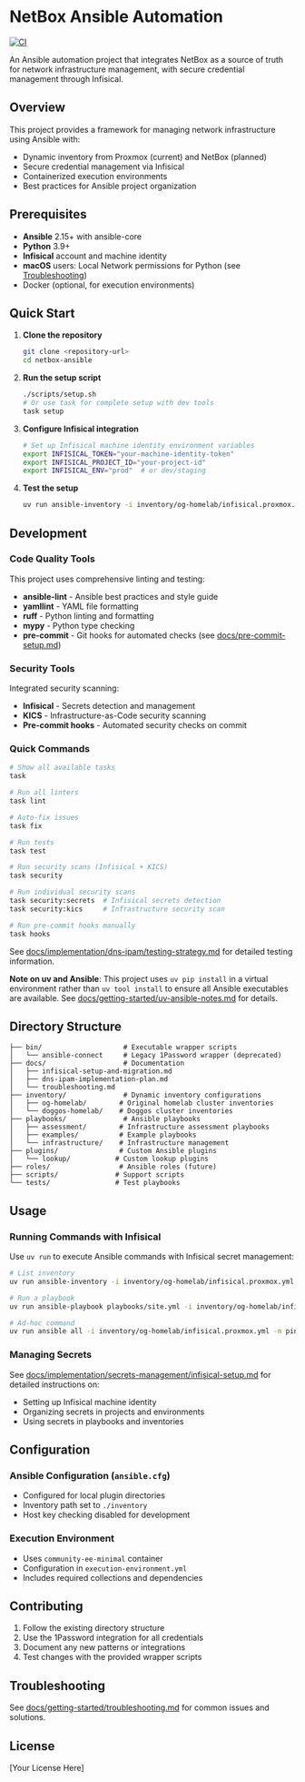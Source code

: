 # NetBox Ansible Automation

[![CI](https://github.com/YOUR_USERNAME/netbox-ansible/actions/workflows/ci.yml/badge.svg)](https://github.com/YOUR_USERNAME/netbox-ansible/actions/workflows/ci.yml)

An Ansible automation project that integrates NetBox as a source of truth for network infrastructure management, with
secure credential management through Infisical.

## Overview

This project provides a framework for managing network infrastructure using Ansible with:

- Dynamic inventory from Proxmox (current) and NetBox (planned)
- Secure credential management via Infisical
- Containerized execution environments
- Best practices for Ansible project organization

## Prerequisites

- **Ansible** 2.15+ with ansible-core
- **Python** 3.9+
- **Infisical** account and machine identity
- **macOS** users: Local Network permissions for Python (see [Troubleshooting](docs/getting-started/troubleshooting.md))
- Docker (optional, for execution environments)

## Quick Start

1. **Clone the repository**

   ```bash
   git clone <repository-url>
   cd netbox-ansible
   ```

2. **Run the setup script**

   ```bash
   ./scripts/setup.sh
   # Or use task for complete setup with dev tools
   task setup
   ```

3. **Configure Infisical integration**

   ```bash
   # Set up Infisical machine identity environment variables
   export INFISICAL_TOKEN="your-machine-identity-token"
   export INFISICAL_PROJECT_ID="your-project-id"
   export INFISICAL_ENV="prod"  # or dev/staging
   ```

4. **Test the setup**

   ```bash
   uv run ansible-inventory -i inventory/og-homelab/infisical.proxmox.yml --list
   ```

## Development

### Code Quality Tools

This project uses comprehensive linting and testing:

- **ansible-lint** - Ansible best practices and style guide
- **yamllint** - YAML file formatting
- **ruff** - Python linting and formatting
- **mypy** - Python type checking
- **pre-commit** - Git hooks for automated checks (see [docs/pre-commit-setup.md](docs/pre-commit-setup.md))

### Security Tools

Integrated security scanning:

- **Infisical** - Secrets detection and management
- **KICS** - Infrastructure-as-Code security scanning
- **Pre-commit hooks** - Automated security checks on commit

### Quick Commands

```bash
# Show all available tasks
task

# Run all linters
task lint

# Auto-fix issues
task fix

# Run tests
task test

# Run security scans (Infisical + KICS)
task security

# Run individual security scans
task security:secrets  # Infisical secrets detection
task security:kics     # Infrastructure security scan

# Run pre-commit hooks manually
task hooks
```

See [docs/implementation/dns-ipam/testing-strategy.md](docs/implementation/dns-ipam/testing-strategy.md) for detailed testing information.

**Note on uv and Ansible**: This project uses `uv pip install` in a virtual environment rather than `uv tool install` to ensure all Ansible executables are available. See [docs/getting-started/uv-ansible-notes.md](docs/getting-started/uv-ansible-notes.md) for details.

## Directory Structure

```text
├── bin/                    # Executable wrapper scripts
│   └── ansible-connect     # Legacy 1Password wrapper (deprecated)
├── docs/                   # Documentation
│   ├── infisical-setup-and-migration.md
│   ├── dns-ipam-implementation-plan.md
│   └── troubleshooting.md
├── inventory/              # Dynamic inventory configurations
│   ├── og-homelab/        # Original homelab cluster inventories
│   └── doggos-homelab/    # Doggos cluster inventories
├── playbooks/              # Ansible playbooks
│   ├── assessment/        # Infrastructure assessment playbooks
│   ├── examples/          # Example playbooks
│   └── infrastructure/    # Infrastructure management
├── plugins/               # Custom Ansible plugins
│   └── lookup/           # Custom lookup plugins
├── roles/                 # Ansible roles (future)
├── scripts/              # Support scripts
└── tests/                # Test playbooks

```

## Usage

### Running Commands with Infisical

Use `uv run` to execute Ansible commands with Infisical secret management:

```bash
# List inventory
uv run ansible-inventory -i inventory/og-homelab/infisical.proxmox.yml --list

# Run a playbook
uv run ansible-playbook playbooks/site.yml -i inventory/og-homelab/infisical.proxmox.yml

# Ad-hoc command
uv run ansible all -i inventory/og-homelab/infisical.proxmox.yml -m ping
```

### Managing Secrets

See [docs/implementation/secrets-management/infisical-setup.md](docs/implementation/secrets-management/infisical-setup.md) for detailed instructions on:

- Setting up Infisical machine identity
- Organizing secrets in projects and environments
- Using secrets in playbooks and inventories

## Configuration

### Ansible Configuration (`ansible.cfg`)

- Configured for local plugin directories
- Inventory path set to `./inventory`
- Host key checking disabled for development

### Execution Environment

- Uses `community-ee-minimal` container
- Configuration in `execution-environment.yml`
- Includes required collections and dependencies

## Contributing

1. Follow the existing directory structure
2. Use the 1Password integration for all credentials
3. Document any new patterns or integrations
4. Test changes with the provided wrapper scripts

## Troubleshooting

See [docs/getting-started/troubleshooting.md](docs/getting-started/troubleshooting.md) for common issues and solutions.

## License

[Your License Here]
